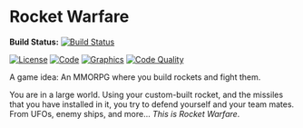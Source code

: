 # Rocket Warfare 
**Build Status:** [![Build Status](https://travis-ci.org/theTechnoKid/RocketWarfare.svg?branch=master)](https://travis-ci.org/theTechnoKid/RocketWarfare)

[![License](https://img.shields.io/badge/license-GPLv3-blue.svg)](http://www.gnu.org/licenses/gpl-3.0.en.html)
[![Code](https://img.shields.io/badge/code-theTechnoKid-brightgreen.svg)](https://github.com/theTechnoKid)
[![Graphics](https://img.shields.io/badge/graphics-UncleBobTheCoder-blue.svg)](https://github.com/UncleBobTheCoder)
[![Code Quality](https://img.shields.io/codacy/c249dcc01d0546e4be223d3d7300fa47.svg)]()

A game idea: An MMORPG where you build rockets and fight them.

You are in a large world. Using your custom-built rocket, and the missiles that you have installed in it, you try to defend yourself and your team mates.
From UFOs, enemy ships, and more... *This is Rocket Warfare*.
